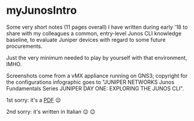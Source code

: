 # myJunosIntro
Some very short notes (11 pages overall) I have written during early '18 to share with my colleagues a common, entry-level Junos CLI knowledge baseline, to evaluate Juniper devices with regard to some future procurements.

Just the very minimum needed to play by yourself with that environment, IMHO.

Screenshots come from a vMX appliance running on GNS3; copyright for the configurations infographic goes to "JUNIPER NETWORKS Junos Fundamentals Series JUNIPER DAY ONE: EXPLORING THE JUNOS CLI".

1st sorry: it's a [PDF](https://github.com/baro77/myJunOSintro/blob/master/junoscli1st.pdf) :wink:

2nd sorry: it's written in Italian :wink: :wink:
